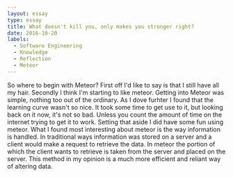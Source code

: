 ```yaml
---
layout: essay
type: essay
title: What doesn't kill you, only makes you stronger right?
date: 2016-10-20
labels:
  - Software Engineering
  - Knowledge
  - Reflection
  - Meteor
---
```


So where to begin with Meteor? First off I'd like to say is that I still have all my hair. Secondly I think I'm starting to like meteor.
Getting into Meteor was simple, nothing too out of the ordinary. As I dove furhter I found that the learning curve wasn't so nice. It took 
some time to get use to it, but looking back on it now, it's not so bad. Unless you count the amount of time on the internet trying to get it
to work. Setting that aside I did have some fun using meteor. What I found most interesting about meteor is the way information is handled.
In traditional ways information was stored on a server and a client would make a request to retrieve the data. In meteor the portion of which 
the client wants to retrieve is taken from the server and placed on the server. This method in my opinion is a much more efficient and reliant
way of altering data. 